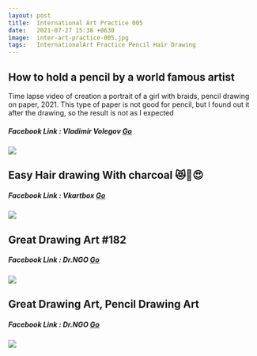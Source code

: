 ```yaml
---
layout: post
title:  International Art Practice 005
date:   2021-07-27 15:38 +0630
image:  inter-art-practice-005.jpg
tags:   InternationalArt Practice Pencil Hair Drawing
---
```

## How to hold a pencil by a world famous artist
Time lapse video of creation a portrait of a girl with braids, pencil drawing on paper, 2021. This type of paper is not good for pencil, but I found out it after the drawing, so the result is not as I expected

##### Facebook Link : Vladimir Volegov [Go](https://www.facebook.com/watch/?v=324746035800558&extid=CL-UNK-UNK-UNK-AN_GK0T-GK1C)

![]({{site.baseurl}}/img/inter-art-practice-005/01.jpg)

## Easy Hair drawing With charcoal 😻💫😍
##### Facebook Link : Vkartbox [Go](https://www.facebook.com/watch/?v=276648324245120)

![]({{site.baseurl}}/img/inter-art-practice-005/02.jpg)

## Great Drawing Art #182
##### Facebook Link : Dr.NGO [Go](https://www.facebook.com/watch/?extid=CL-UNK-UNK-UNK-AN_GK0T-GK1C&v=1122621768232816)

![]({{site.baseurl}}/img/inter-art-practice-005/03.jpg)

## Great Drawing Art, Pencil Drawing Art
##### Facebook Link : Dr.NGO [Go](https://www.facebook.com/watch/?v=158443929646598)

![]({{site.baseurl}}/img/inter-art-practice-005/03.jpg)